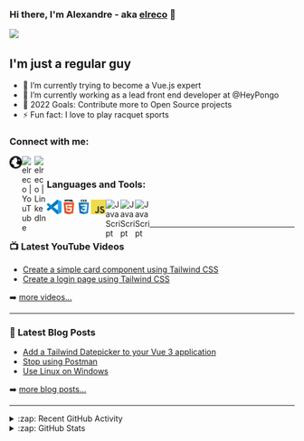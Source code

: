 ### Hi there, I'm Alexandre - aka [elreco][website] 👋

[![
](https://img.shields.io/website?label=elreco.fr&style=for-the-badge&url=https%3A%2F%2Felreco.fr)](https://elreco.fr)

## I'm just a regular guy

- 🌱 I’m currently trying to become a Vue.js expert
- 👯 I’m currently working as a lead front end developer at @HeyPongo
- 🥅 2022 Goals: Contribute more to Open Source projects
- ⚡ Fun fact: I love to play racquet sports

### Connect with me:

[<img align="left" alt="elreco.fr" width="22px" src="https://raw.githubusercontent.com/iconic/open-iconic/master/svg/globe.svg" />][website]
[<img align="left" alt="elreco | YouTube" width="22px" src="https://cdn.jsdelivr.net/npm/simple-icons@v3/icons/youtube.svg" />][youtube]
[<img align="left" alt="elreco | LinkedIn" width="22px" src="https://cdn.jsdelivr.net/npm/simple-icons@v3/icons/linkedin.svg" />][linkedin]

<br />

### Languages and Tools:

<img align="left" alt="Visual Studio Code" width="26px" src="https://raw.githubusercontent.com/github/explore/80688e429a7d4ef2fca1e82350fe8e3517d3494d/topics/visual-studio-code/visual-studio-code.png" />
<img align="left" alt="HTML5" width="26px" src="https://raw.githubusercontent.com/github/explore/80688e429a7d4ef2fca1e82350fe8e3517d3494d/topics/html/html.png" />
<img align="left" alt="CSS3" width="26px" src="https://raw.githubusercontent.com/github/explore/80688e429a7d4ef2fca1e82350fe8e3517d3494d/topics/css/css.png" />
<img align="left" alt="JavaScript" width="26px" src="https://raw.githubusercontent.com/github/explore/80688e429a7d4ef2fca1e82350fe8e3517d3494d/topics/javascript/javascript.png" />
<img align="left" alt="JavaScript" width="26px" src="https://user-images.githubusercontent.com/42843594/136847638-e823ddac-ff7d-4429-8499-8bbee63dcf2b.png" />
<img align="left" alt="JavaScript" width="26px" src="https://user-images.githubusercontent.com/42843594/136847644-9760513e-a05c-40fa-831d-c981fbe221c7.png" />
<img align="left" alt="JavaScript" width="26px" src="https://user-images.githubusercontent.com/42843594/136847817-e638079b-d0f9-4b79-8895-45137c6f5c12.png" />


<br />
<br />

---

### 📺 Latest YouTube Videos

<!-- YOUTUBE:START -->
- [Create a simple card component using Tailwind CSS](https://www.youtube.com/watch?v=CnCgYH3KEaY)
- [Create a login page using Tailwind CSS](https://www.youtube.com/watch?v=YYhQV2lUhbQ)
<!-- YOUTUBE:END -->

➡️ [more videos...](https://www.youtube.com/channel/UCOxGj3-EjIvFto6qgx4HlkQ)

---

### 📕 Latest Blog Posts

<!-- BLOG-POST-LIST:START -->
- [Add a Tailwind Datepicker to your Vue 3 application](https://dev.to/elreco/add-a-tailwind-datepicker-to-your-vue-3-application-57j2)
- [Stop using Postman](https://dev.to/elreco/arretez-dutiliser-postman-5817)
- [Use Linux on Windows](https://dev.to/elreco/utilisez-linux-sur-windows-grace-a-vscode-1k4n)
<!-- BLOG-POST-LIST:END -->

➡️ [more blog posts...](https://dev.to/elreco)

---

<details>
  <summary>:zap: Recent GitHub Activity</summary>
  
<!--START_SECTION:activity-->
1. 💪 Opened PR [#58](https://github.com/kenhyuwa/litepie-datepicker/pull/58) in [kenhyuwa/litepie-datepicker](https://github.com/kenhyuwa/litepie-datepicker)
2. 💪 Opened PR [#66](https://github.com/Ceezik/ponce-tournois-mario-kart/pull/66) in [Ceezik/ponce-tournois-mario-kart](https://github.com/Ceezik/ponce-tournois-mario-kart)
3. 🗣 Commented on [#149](https://github.com/getsentry/sentry-cordova/issues/149) in [getsentry/sentry-cordova](https://github.com/getsentry/sentry-cordova)
4. 🗣 Commented on [#3](https://github.com/apexcharts/vue3-apexcharts/issues/3) in [apexcharts/vue3-apexcharts](https://github.com/apexcharts/vue3-apexcharts)
5. 💪 Opened PR [#5](https://github.com/XenoX/Gaucode-blog/pull/5) in [XenoX/Gaucode-blog](https://github.com/XenoX/Gaucode-blog)
<!--END_SECTION:activity-->

</details>

<details>
  <summary>:zap: GitHub Stats</summary>

  [![Elreco's GitHub stats](https://github-readme-stats.vercel.app/api?username=elreco)](https://github.com/elreco)
</details>

[website]: https://elreco.fr
[youtube]: https://www.youtube.com/channel/UCOxGj3-EjIvFto6qgx4HlkQ
[linkedin]: https://linkedin.com/in/alexandre-le-corre
